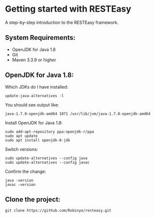 Getting started with RESTEasy
=============================
A step-by-step introduction to the RESTEasy framework.

System Requirements:
--------------------
- OpenJDK for Java 1.8
- Git
- Maven 3.3.9 or higher

OpenJDK for Java 1.8:
---------------------

Which JDKs do I have installed:

    update-java-alternatives -l

You should see output like:

    java-1.7.0-openjdk-amd64 1071 /usr/lib/jvm/java-1.7.0-openjdk-amd64

Install OpenJDK for Java 1.8:

    sudo add-apt-repository ppa:openjdk-r/ppa
    sudo apt update
    sudo apt install openjdk-8-jdk

Switch versions:

    sudo update-alternatives --config java
    sudo update-alternatives --config javac

Confirm the change:

    java -version
    javac -version

Clone the project:
---------------------

    git clone https://github.com/Robinyo/resteasy.git